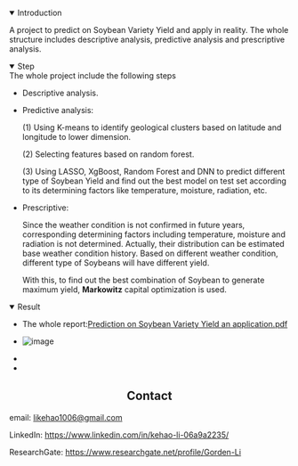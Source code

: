 <br>

<details open>
<summary>Introduction</summary>

A project to predict on Soybean Variety Yield and apply in reality. The whole structure includes descriptive analysis, predictive analysis and prescriptive analysis.

</details>

<details open>
<summary>Step</summary>
The whole project include the following steps

- Descriptive analysis.

- Predictive analysis: 

  (1) Using K-means to identify geological clusters based on latitude and longitude to lower dimension. 

  (2) Selecting features based on random forest.

  (3) Using LASSO, XgBoost, Random Forest and DNN to predict different type of Soybean Yield and find out the best model on test set according to its determining factors like temperature, moisture, radiation, etc. 

- Prescriptive:

  Since the weather condition is not confirmed in future years, corresponding determining factors including temperature, moisture and radiation is not determined. Actually, their distribution can be estimated base weather condition history. Based on different weather condition, different type of Soybeans will have different yield.

  With this, to find out the best combination of Soybean to generate maximum yield, **Markowitz** capital optimization is used.

</details>

<details open>
<summary>Result</summary>

- The whole report:[Prediction on Soybean Variety Yield an application.pdf](https://github.com/LeeGorden/Prediction-on-Soybean-Variety-Yield-and-apply-to-Soybean-Variety-Selection/files/8703041/Prediction.on.Soybean.Variety.Yield.an.application.pdf)

- ![image](https://user-images.githubusercontent.com/72702872/168672066-dcd3c8eb-11b0-4ffb-b2de-0cbfe7f7399f.png)

- 

- 

</details>

## <div align="center">Contact</div>

email: likehao1006@gmail.com

LinkedIn: https://www.linkedin.com/in/kehao-li-06a9a2235/

ResearchGate: https://www.researchgate.net/profile/Gorden-Li

<br>

